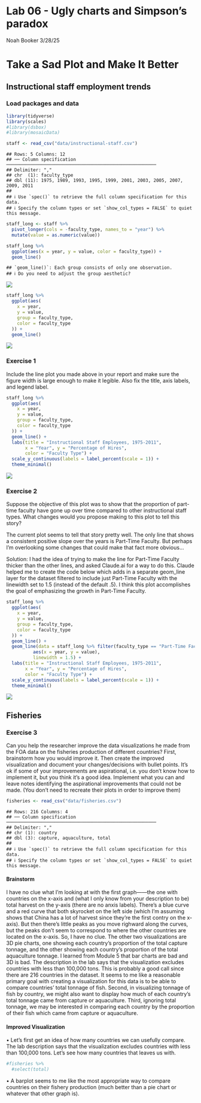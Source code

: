 Lab 06 - Ugly charts and Simpson’s paradox
================
Noah Booker
3/28/25

# Take a Sad Plot and Make It Better

## Instructional staff employment trends

### Load packages and data

``` r
library(tidyverse) 
library(scales)
#library(dsbox)
#library(mosaicData) 
```

``` r
staff <- read_csv("data/instructional-staff.csv")
```

    ## Rows: 5 Columns: 12
    ## ── Column specification ────────────────────────────────────────────────────────
    ## Delimiter: ","
    ## chr  (1): faculty_type
    ## dbl (11): 1975, 1989, 1993, 1995, 1999, 2001, 2003, 2005, 2007, 2009, 2011
    ## 
    ## ℹ Use `spec()` to retrieve the full column specification for this data.
    ## ℹ Specify the column types or set `show_col_types = FALSE` to quiet this message.

``` r
staff_long <- staff %>%
  pivot_longer(cols = -faculty_type, names_to = "year") %>%
  mutate(value = as.numeric(value))

staff_long %>%
  ggplot(aes(x = year, y = value, color = faculty_type)) +
  geom_line()
```

    ## `geom_line()`: Each group consists of only one observation.
    ## ℹ Do you need to adjust the group aesthetic?

![](lab-06_files/figure-gfm/codefromlabintro-1.png)<!-- -->

``` r
staff_long %>%
  ggplot(aes(
    x = year,
    y = value,
    group = faculty_type,
    color = faculty_type
  )) +
  geom_line()
```

![](lab-06_files/figure-gfm/codefromlabintro-2.png)<!-- -->

### Exercise 1

Include the line plot you made above in your report and make sure the
figure width is large enough to make it legible. Also fix the title,
axis labels, and legend label.

``` r
staff_long %>%
  ggplot(aes(
    x = year,
    y = value,
    group = faculty_type,
    color = faculty_type
  )) +
  geom_line() +
  labs(title = "Instructional Staff Employees, 1975-2011",
       x = "Year", y = "Percentage of Hires",
       color = "Faculty Type") +
  scale_y_continuous(labels = label_percent(scale = 1)) +
  theme_minimal()
```

![](lab-06_files/figure-gfm/plot1-1.png)<!-- -->

### Exercise 2

Suppose the objective of this plot was to show that the proportion of
part-time faculty have gone up over time compared to other instructional
staff types. What changes would you propose making to this plot to tell
this story?

The current plot seems to tell that story pretty well. The only line
that shows a consistent positive slope over the years is Part-Time
Faculty. But perhaps I’m overlooking some changes that could make that
fact more obvious…

Solution: I had the idea of trying to make the line for Part-Time
Faculty thicker than the other lines, and asked Claude.ai for a way to
do this. Claude helped me to create the code below which adds in a
separate geom_line layer for the dataset filtered to include just
Part-Time Faculty with the linewidth set to 1.5 (instead of the default
.5). I think this plot accomplishes the goal of emphasizing the growth
in Part-Time Faculty.

``` r
staff_long %>%
  ggplot(aes(
    x = year,
    y = value,
    group = faculty_type,
    color = faculty_type
  )) +
  geom_line() +
  geom_line(data = staff_long %>% filter(faculty_type == "Part-Time Faculty"),
          aes(x = year, y = value),
          linewidth = 1.5) + 
  labs(title = "Instructional Staff Employees, 1975-2011",
       x = "Year", y = "Percentage of Hires",
       color = "Faculty Type") +
  scale_y_continuous(labels = label_percent(scale = 1)) +
  theme_minimal()
```

![](lab-06_files/figure-gfm/plot1edited-1.png)<!-- -->

## Fisheries

### Exercise 3

Can you help the researcher improve the data visualizations he made from
the FOA data on the fisheries production of different countries? First,
brainstorm how you would improve it. Then create the improved
visualization and document your changes/decisions with bullet points.
It’s ok if some of your improvements are aspirational, i.e. you don’t
know how to implement it, but you think it’s a good idea. Implement what
you can and leave notes identifying the aspirational improvements that
could not be made. (You don’t need to recreate their plots in order to
improve them)

``` r
fisheries <- read_csv("data/fisheries.csv")
```

    ## Rows: 216 Columns: 4
    ## ── Column specification ────────────────────────────────────────────────────────
    ## Delimiter: ","
    ## chr (1): country
    ## dbl (3): capture, aquaculture, total
    ## 
    ## ℹ Use `spec()` to retrieve the full column specification for this data.
    ## ℹ Specify the column types or set `show_col_types = FALSE` to quiet this message.

#### Brainstorm

I have no clue what I’m looking at with the first graph——the one with
countries on the x-axis and (what I only know from your description to
be) total harvest on the y-axis (there are no anxis labels). There’s a
blue curve and a red curve that both skyrocket on the left side (which
I’m assuming shows that China has a lot of harvest since they’re the
first contry on the x-axis). But then there’s little peaks as you move
righward along the curves, but the peaks don’t seem to correspond to
where the other countries are located on the x-axis. So, I have no clue.
The other two visualizations are 3D pie charts, one showing each
country’s proportion of the total capture tonnage, and the other showing
each country’s proportion of the total aquaculture tonnage. I learned
from Module 5 that bar charts are bad and 3D is bad. The description in
the lab says that the visualization excludes countries with less than
100,000 tons. This is probably a good call since there are 216 countries
in the dataset. It seems to me like a reasonable primary goal with
creating a visualization for this data is to be able to compare
countries’ total tonnage of fish. Second, in visualizing tonnage of fish
by country, we might also want to display how much of each country’s
total tonnage came from capture or aquaculture. Third, ignoring total
tonnage, we may be interested in comparing each country by the
proportion of their fish which came from capture or aquaculture.

#### Improved Visualization

• Let’s first get an idea of how many countries we can usefully compare.
The lab description says that the visualization excludes countries with
less than 100,000 tons. Let’s see how many countries that leaves us
with.

``` r
#fisheries %>% 
  #select(total)
```

• A barplot seems to me like the most appropriate way to compare
countries on their fishery production (much better than a pie chart or
whatever that other graph is).

